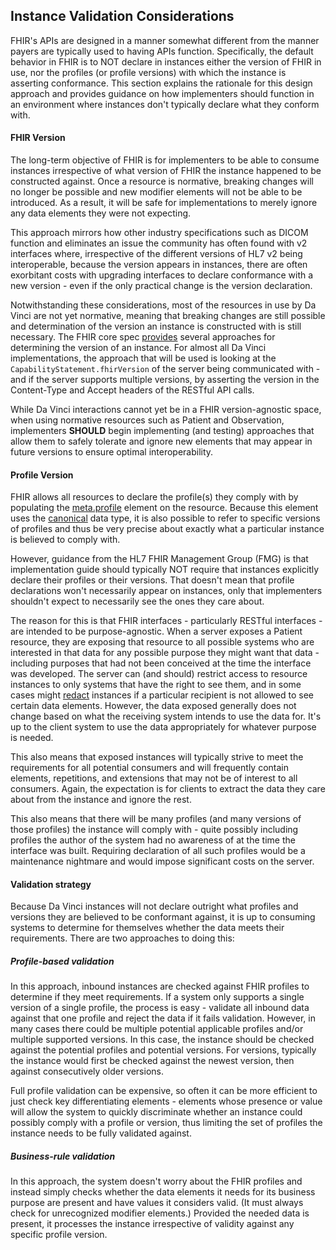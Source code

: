 <div class="new-content" markdown="1">

## Instance Validation Considerations

FHIR's APIs are designed in a manner somewhat different from the manner payers are typically used to having APIs function.  Specifically, the default behavior in FHIR is to NOT declare in instances either the version of FHIR in use, nor the profiles (or profile versions) with which the instance is asserting conformance.  This section explains the rationale for this design approach and provides guidance on how implementers should function in an environment where instances don't typically declare what they conform with.

#### FHIR Version
The long-term objective of FHIR is for implementers to be able to consume instances irrespective of what version of FHIR the instance happened to be constructed against.  Once a resource is normative, breaking changes will no longer be possible and new modifier elements will not be able to be introduced.  As a result, it will be safe for implementations to merely ignore any data elements they were not expecting.

This approach mirrors how other industry specifications such as DICOM function and eliminates an issue the community has often found with v2 interfaces where, irrespective of the different versions of HL7 v2 being interoperable, because the version appears in instances, there are often exorbitant costs with upgrading interfaces to declare conformance with a new version - even if the only practical change is the version declaration.

Notwithstanding these considerations, most of the resources in use by Da Vinci are not yet normative, meaning that breaking changes are still possible and determination of the version an instance is constructed with is still necessary.  The FHIR core spec [provides]({{site.data.fhir.path}}versioning.html) several approaches for determining the version of an instance.  For almost all Da Vinci implementations, the approach that will be used is looking at the ``CapabilityStatement.fhirVersion`` of the server being communicated with - and if the server supports multiple versions, by asserting the version in the Content-Type and Accept headers of the RESTful API calls.

While Da Vinci interactions cannot yet be in a FHIR version-agnostic space, when using normative resources such as Patient and Observation, implementers **SHOULD** begin implementing (and testing) approaches that allow them to safely tolerate and ignore new elements that may appear in future versions to ensure optimal interoperability.

#### Profile Version
FHIR allows all resources to declare the profile(s) they comply with by populating the [meta.profile]({{site.data.fhir.path}}resource.html#Meta) element on the resource.  Because this element uses the [canonical]({{site.data.fhir.path}}references.html#canonical) data type, it is also possible to refer to specific versions of profiles and thus be very precise about exactly what a particular instance is believed to comply with.

However, guidance from the HL7 FHIR Management Group (FMG) is that implementation guide should typically NOT require that instances explicitly declare their profiles or their versions.  That doesn't mean that profile declarations won't necessarily appear on instances, only that implementers shouldn't expect to necessarily see the ones they care about.

The reason for this is that FHIR interfaces - particularly RESTful interfaces - are intended to be purpose-agnostic.  When a server exposes a Patient resource, they are exposing that resource to all possible systems who are interested in that data for any possible purpose they might want that data - including purposes that had not been conceived at the time the interface was developed.  The server can (and should) restrict access to resource instances to only systems that have the right to see them, and in some cases might [redact]({{site.data.fhir.path}}valueset-security-labels.html#http---terminology.hl7.org-CodeSystem-v3-ObservationValue-REDACTED) instances if a particular recipient is not allowed to see certain data elements.  However, the data exposed generally does not change based on what the receiving system intends to use the data for.  It's up to the client system to use the data appropriately for whatever purpose is needed.

This also means that exposed instances will typically strive to meet the requirements for all potential consumers and will frequently contain elements, repetitions, and extensions that may not be of interest to all consumers.  Again, the expectation is for clients to extract the data they care about from the instance and ignore the rest.

This also means that there will be many profiles (and many versions of those profiles) the instance will comply with - quite possibly including profiles the author of the system had no awareness of at the time the interface was built.  Requiring declaration of all such profiles would be a maintenance nightmare and would impose significant costs on the server.

#### Validation strategy
Because Da Vinci instances will not declare outright what profiles and versions they are believed to be conformant against, it is up to consuming systems to determine for themselves whether the data meets their requirements.  There are two approaches to doing this:

##### Profile-based validation
In this approach, inbound instances are checked against FHIR profiles to determine if they meet requirements.  If a system only supports a single version of a single profile, the process is easy - validate all inbound data against that one profile and reject the data if it fails validation.  However, in many cases there could be multiple potential applicable profiles and/or multiple supported versions.  In this case, the instance should be checked against the potential profiles and potential versions.  For versions, typically the instance would first be checked against the newest version, then against consecutively older versions.

Full profile validation can be expensive, so often it can be more efficient to just check key differentiating elements - elements whose presence or value will allow the system to quickly discriminate whether an instance could possibly comply with a profile or version, thus limiting the set of profiles the instance needs to be fully validated against.

##### Business-rule validation
In this approach, the system doesn't worry about the FHIR profiles and instead simply checks whether the data elements it needs for its business purpose are present and have values it considers valid.  (It must always check for unrecognized modifier elements.)  Provided the needed data is present, it processes the instance irrespective of validity against any specific profile version.

</div>